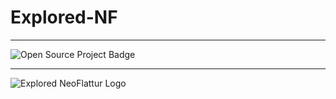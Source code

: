 # Explored-NF
___

![Open Source Project Badge](https://user-images.githubusercontent.com/59739253/221343008-ab4eeef2-b606-422f-8108-bc1b8d3088c9.png)
___

![Explored NeoFlattur Logo](https://user-images.githubusercontent.com/59739253/219895026-92887542-475f-4fc9-87d6-08887a41bfef.png)
